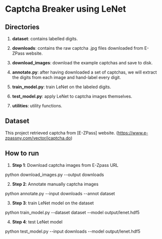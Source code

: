 # Captcha Breaker using LeNet

## Directories
1. __dataset__: contains labelled digits.

2. __downloads__: contains the raw captcha .jpg files downloaded from E-ZPass website.

3. __download_images__: download the example captchas and save to disk.

4. __annotate.py__: after having downloaded a set of captchas, we will extract the digits from each image and hand-label every digit.

5. __train_model.py__: train LeNet on the labeled digits.

6. __test_model.py__: apply LeNet to captcha images themselves.

7. __utilities__: utility functions.

## Dataset
This project retrieved captcha from [E-ZPass] website. (https://www.e-zpassny.com/vector/jcaptcha.do)

## How to run
1. __Step 1__: Download captcha images from E-Zpass URL

python download_images.py --output downloads

2. __Step 2__: Annotate manually captcha images

python annotate.py --input downloads --annot dataset

3. __Step 3__: train LeNet model on the dataset

python train_model.py --dataset dataset --model output/lenet.hdf5

4. __Step 4__: test LeNet model

python test_model.py --input downloads --model output/lenet.hdf5

